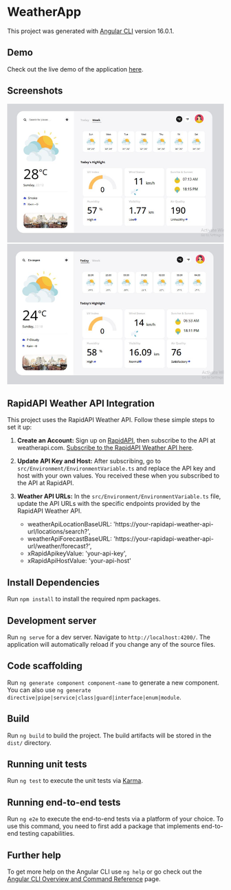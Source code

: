 # WeatherApp

This project was generated with [Angular CLI](https://github.com/angular/angular-cli) version 16.0.1.

## Demo

Check out the live demo of the application [here](https://659ae24bb11170b34e48d20c--effortless-strudel-27f092.netlify.app/).

## Screenshots

<img src="/screenshot1.JPG" alt="Simple currency converter"/>

<img src="/screenshot2.JPG" alt="Simple currency converter"/>
  
## RapidAPI Weather API Integration

This project uses the RapidAPI Weather API. Follow these simple steps to set it up:

1. **Create an Account:**
   Sign up on [RapidAPI](https://rapidapi.com/), then subscribe to the API at weatherapi.com. [Subscribe to the RapidAPI Weather API here](https://rapidapi.com/apidojo/api/weather338/).

2. **Update API Key and Host:**
   After subscribing, go to `src/Environment/EnvironmentVariable.ts` and replace the API key and host with your own values. You received these when you subscribed to the API at RapidAPI.

3. **Weather API URLs:**
   In the `src/Environment/EnvironmentVariable.ts` file, update the API URLs with the specific endpoints provided by the RapidAPI Weather API.
  
     - weatherApiLocationBaseURL: 'https://your-rapidapi-weather-api-url/locations/search?',
     - weatherApiForecastBaseURL: 'https://your-rapidapi-weather-api-url/weather/forecast?',
     - xRapidApikeyValue: 'your-api-key',
     - xRapidApiHostValue: 'your-api-host'

## Install Dependencies

Run `npm install` to install the required npm packages.

## Development server

Run `ng serve` for a dev server. Navigate to `http://localhost:4200/`. The application will automatically reload if you change any of the source files.

## Code scaffolding

Run `ng generate component component-name` to generate a new component. You can also use `ng generate directive|pipe|service|class|guard|interface|enum|module`.

## Build

Run `ng build` to build the project. The build artifacts will be stored in the `dist/` directory.

## Running unit tests

Run `ng test` to execute the unit tests via [Karma](https://karma-runner.github.io).

## Running end-to-end tests

Run `ng e2e` to execute the end-to-end tests via a platform of your choice. To use this command, you need to first add a package that implements end-to-end testing capabilities.

## Further help

To get more help on the Angular CLI use `ng help` or go check out the [Angular CLI Overview and Command Reference](https://angular.io/cli) page.
